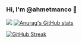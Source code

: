 ### Hi, I'm @ahmetmanco 👋

<!--
**ahmetmanco/ahmetmanco** is a ✨ _special_ ✨ repository because its `README.md` (this file) appears on your GitHub profile.

Here are some ideas to get you started:

- 🔭 I’m currently working on ...
- 🌱 I’m currently learning ...
- 👯 I’m looking to collaborate on ...
- 🤔 I’m looking for help with ...
- 💬 Ask me about ...
- 📫 How to reach me: ...
- 😄 Pronouns: ...
- ⚡ Fun fact: ...
-->

![](https://komarev.com/ghpvc/?username=ahmetmanco&color=blue)
[![Anurag's GitHub stats](https://github-readme-stats.vercel.app/api?username=ahmetmanco&theme=tokyonight)](https://github.com/ahmetmanco/github-readme-stats)

[![GitHub Streak](https://github-readme-streak-stats.herokuapp.com?user=ahmetmanco&theme=tokyonight)](https://git.io/streak-stats)
